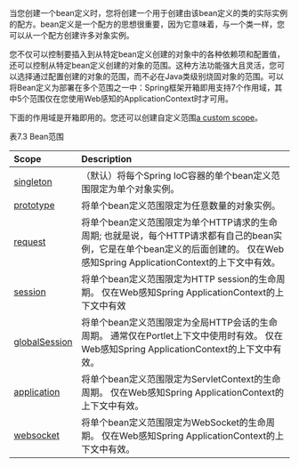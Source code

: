 当您创建一个bean定义时，您将创建一个用于创建由该bean定义的类的实际实例的配方。bean定义是一个配方的思想很重要，因为它意味着，与一个类一样，您可以从一个配方创建许多对象实例。

您不仅可以控制要插入到从特定bean定义创建的对象中的各种依赖项和配置值，还可以控制从特定bean定义创建的对象的范围。这种方法功能强大且灵活，您可以选择通过配置创建的对象的范围，而不必在Java类级别烧固对象的范围。可以将Bean定义为部署在多个范围之一中：Spring框架开箱即用支持7个作用域，其中5个范围仅在您使用Web感知的ApplicationContext时才可用。

下面的作用域是开箱即用的。您还可以创建自定义范围[a custom scope](https://docs.spring.io/spring/docs/4.3.20.RELEASE/spring-framework-reference/htmlsingle/#beans-factory-scopes-custom)。

表7.3  Bean范围

| Scope | Description |
| :--- | :--- |
| [singleton](https://docs.spring.io/spring/docs/4.3.20.RELEASE/spring-framework-reference/htmlsingle/#beans-factory-scopes-singleton) | （默认）将每个Spring IoC容器的单个bean定义范围限定为单个对象实例。 |
| [prototype](https://docs.spring.io/spring/docs/4.3.20.RELEASE/spring-framework-reference/htmlsingle/#beans-factory-scopes-prototype) | 将单个bean定义范围限定为任意数量的对象实例。 |
| [request](https://docs.spring.io/spring/docs/4.3.20.RELEASE/spring-framework-reference/htmlsingle/#beans-factory-scopes-request) | 将单个bean定义范围限定为单个HTTP请求的生命周期; 也就是说，每个HTTP请求都有自己的bean实例，它是在单个bean定义的后面创建的。 仅在Web感知Spring ApplicationContext的上下文中有效。 |
| [session](https://docs.spring.io/spring/docs/4.3.20.RELEASE/spring-framework-reference/htmlsingle/#beans-factory-scopes-session) | 将单个bean定义范围限定为HTTP session的生命周期。 仅在Web感知Spring ApplicationContext的上下文中有效 |
| [globalSession](https://docs.spring.io/spring/docs/4.3.20.RELEASE/spring-framework-reference/htmlsingle/#beans-factory-scopes-global-session) | 将单个bean定义范围限定为全局HTTP会话的生命周期。 通常仅在Portlet上下文中使用时有效。 仅在Web感知Spring ApplicationContext的上下文中有效。 |
| [application](https://docs.spring.io/spring/docs/4.3.20.RELEASE/spring-framework-reference/htmlsingle/#beans-factory-scopes-application) | 将单个bean定义范围限定为ServletContext的生命周期。 仅在Web感知Spring ApplicationContext的上下文中有效。 |
| [websocket](https://docs.spring.io/spring/docs/4.3.20.RELEASE/spring-framework-reference/htmlsingle/#websocket-stomp-websocket-scope) | 将单个bean定义范围限定为WebSocket的生命周期。 仅在Web感知Spring ApplicationContext的上下文中有效。 |



